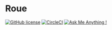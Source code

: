 # Roue

[![GitHub license](https://img.shields.io/github/license/Naereen/StrapDown.js.svg)](https://github.com/mattisonzhao/Roue/blob/master/LICENSE)
[![CircleCI](https://circleci.com/gh/mattisonzhao/Roue.svg?style=svg)](https://circleci.com/gh/mattisonzhao/Roue)
[![Ask Me Anything !](https://img.shields.io/badge/Ask%20me-anything-1abc9c.svg)](https://github.com/mattisonzhao/Roue/issues)
